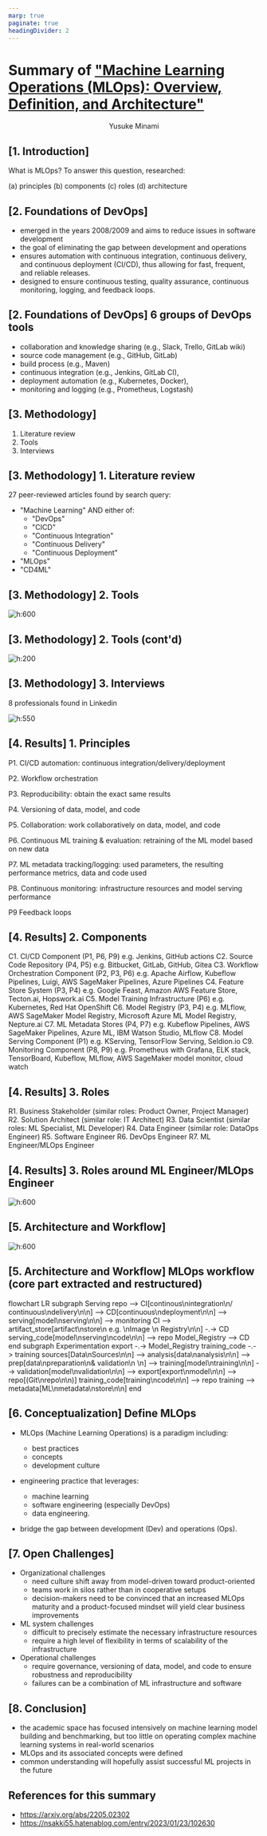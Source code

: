 ```yaml
---
marp: true
paginate: true
headingDivider: 2
---
```


<!--
To enable HTML, add the following in settings.json
    "markdown.marp.enableHtml" : true
Reference:
 https://laravel-school.com/snippet/how-to-enable-mermaid-or-html-directive-with-marp-in-vs-code-62 
-->

# Summary of ["Machine Learning Operations (MLOps): Overview, Definition, and Architecture"](https://arxiv.org/abs/2205.02302)

<p style="text-align:center;">Yusuke Minami</p>


## [1. Introduction]

What is MLOps?
To answer this question, researched:

(a) principles
(b) components
(c) roles
(d) architecture

## [2. Foundations of DevOps]

- emerged in the years 2008/2009 and aims to reduce issues in software development 
- the goal of eliminating the gap between development and operations 
- ensures automation with continuous integration, continuous delivery, and continuous deployment (CI/CD), thus allowing for fast, frequent, and reliable releases.
- designed to ensure continuous testing, quality assurance, continuous monitoring, logging, and feedback loops. 

## [2. Foundations of DevOps] 6 groups of DevOps tools

- collaboration and knowledge sharing (e.g., Slack, Trello, GitLab wiki)
- source code management (e.g., GitHub, GitLab)
- build process (e.g., Maven)
- continuous integration (e.g., Jenkins, GitLab CI), 
- deployment automation (e.g., Kubernetes, Docker),
- monitoring and logging (e.g., Prometheus, Logstash)

## [3. Methodology]

1. Literature review
2. Tools
3. Interviews

## [3. Methodology] 1. Literature review

27 peer-reviewed articles found by search query:
- "Machine Learning" AND either of:
  - "DevOps"
  - "CICD"
  - "Continuous Integration"
  - "Continuous Delivery"
  - "Continuous Deployment"
- "MLOps"
- "CD4ML"

## [3. Methodology] 2. Tools

![h:600](https://cdn-ak.f.st-hatena.com/images/fotolife/n/nsakki55/20230122/20230122200036.png)

## [3. Methodology] 2. Tools (cont'd)

![h:200](https://cdn-ak.f.st-hatena.com/images/fotolife/n/nsakki55/20230122/20230122200331.png)

## [3. Methodology] 3. Interviews

8 professionals found in Linkedin

![h:550](https://cdn-ak.f.st-hatena.com/images/fotolife/n/nsakki55/20230122/20230122200231.png)

## [4. Results] 1. Principles

P1. CI/CD automation: continuous integration/delivery/deployment

P2. Workflow orchestration

P3. Reproducibility: obtain the exact same results 

P4. Versioning of data, model, and code

P5. Collaboration: work collaboratively on data, model, and code

P6. Continuous ML training & evaluation: retraining of the ML model based on new data

P7. ML metadata tracking/logging: used parameters, the resulting performance metrics, data and code used

P8. Continuous monitoring: infrastructure resources and model serving performance 

P9 Feedback loops

## [4. Results] 2. Components

C1. CI/CD Component (P1, P6, P9) e.g. Jenkins, GitHub actions
C2. Source Code Repository (P4, P5) e.g. Bitbucket, GitLab, GitHub, Gitea
C3. Workflow Orchestration Component (P2, P3, P6) e.g. Apache Airflow, Kubeflow Pipelines, Luigi, AWS SageMaker Pipelines, Azure Pipelines
C4. Feature Store System (P3, P4) e.g. Google Feast, Amazon AWS Feature Store, Tecton.ai, Hopswork.ai
C5. Model Training Infrastructure (P6) e.g. Kubernetes, Red Hat OpenShift
C6. Model Registry (P3, P4) e.g. MLflow, AWS SageMaker Model Registry, Microsoft Azure ML Model Registry, Nepture.ai
C7. ML Metadata Stores (P4, P7) e.g. Kubeflow Pipelines, AWS SageMaker Pipelines, Azure ML, IBM Watson Studio, MLflow
C8. Model Serving Component (P1) e.g. KServing, TensorFlow Serving, Seldion.io
C9. Monitoring Component (P8, P9) e.g. Prometheus with Grafana, ELK stack, TensorBoard, Kubeflow, MLflow, AWS SageMaker model monitor, cloud watch

## [4. Results] 3. Roles

R1. Business Stakeholder (similar roles: Product Owner, Project Manager)
R2. Solution Architect (similar role: IT Architect)
R3. Data Scientist (similar roles: ML Specialist, ML Developer)
R4. Data Engineer (similar role: DataOps Engineer)
R5. Software Engineer
R6. DevOps Engineer
R7. ML Engineer/MLOps Engineer

## [4. Results] 3. Roles around ML Engineer/MLOps Engineer

![h:600](https://cdn-ak.f.st-hatena.com/images/fotolife/n/nsakki55/20230122/20230122200808.png)

## [5. Architecture and Workflow]

![h:600](https://cdn-ak.f.st-hatena.com/images/fotolife/n/nsakki55/20230122/20230122202233.png)

## [5. Architecture and Workflow] MLOps workflow (core part extracted and restructured)

<div class="mermaid">
flowchart LR
    subgraph Serving
        repo --> CI[continous\nintegration\n/ continuous\ndelivery\n\n] --> CD[continuous\ndeployment\n\n] --> serving[model\nserving\n\n] --> monitoring
        CI --> artifact_store[artifact\nstore\n e.g. \nImage \n Registry\n\n] -.-> CD
        serving_code[model\nserving\ncode\n\n] --> repo
        Model_Registry --> CD
    end
    subgraph Experimentation
        export -.-> Model_Registry
        training_code -.-> training
        sources[Data\nSources\n\n] --> analysis[data\nanalysis\n\n] --> prep[data\npreparation\n& validation\n \n] --> training[model\ntraining\n\n] --> validation[model\nvalidation\n\n] --> export[export\nmodel\n\n] --> repo[(Git\nrepo\n\n)]
        training_code[training\ncode\n\n] --> repo
        training --> metadata[ML\nmetadata\nstore\n\n]
    end
</div>

## [6. Conceptualization] Define MLOps 

- MLOps (Machine Learning Operations) is a paradigm including:
  - best practices
  - concepts
  - development culture 

- engineering practice that leverages:
  - machine learning
  - software engineering (especially DevOps)
  - data engineering. 

- bridge the gap between development (Dev) and operations (Ops). 

## [7. Open Challenges] 

- Organizational challenges
  - need culture shift away from model-driven toward product-oriented
  - teams work in silos rather than in cooperative setups
  - decision-makers need to be convinced that an increased MLOps maturity and a product-focused mindset will yield clear business improvements
- ML system challenges
  - difficult to precisely estimate the necessary infrastructure resources
  - require a high level of flexibility in terms of scalability of the infrastructure
- Operational challenges
  - require governance, versioning of data, model, and code to ensure robustness and reproducibility
  - failures can be a combination of ML infrastructure and software

## [8. Conclusion]

- the academic space has focused intensively on machine learning model building and benchmarking, but too little on operating complex machine learning systems in real-world scenarios
- MLOps and its associated concepts were defined
- common understanding will hopefully  assist successful ML projects in the future

## References for this summary

- https://arxiv.org/abs/2205.02302
- https://nsakki55.hatenablog.com/entry/2023/01/23/102630
